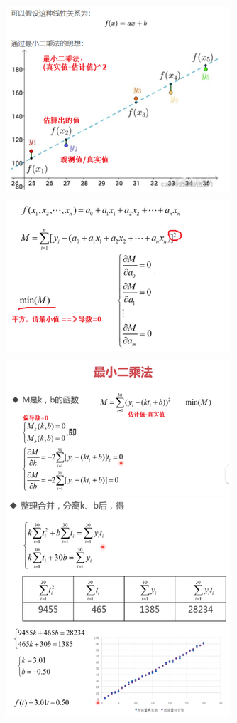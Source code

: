 ![](../../photo/Pasted%20image%2020240603181041.png)

![](../../photo/Pasted%20image%2020240603165917.png)

![](../../photo/Pasted%20image%2020240603170217.png)
![](../../photo/Pasted%20image%2020240603170232.png)
![](../../photo/Pasted%20image%2020240603170246.png)